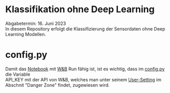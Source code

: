 # Klassifikation ohne Deep Learning
Abgabetermin: 16. Juni 2023  
In diesem Repository erfolgt die Klassifizierung der Sensordaten ohne Deep Learning Modellen.


# config.py

Damit das [Notebook](ML-Modelle.ipynb) mit [W&B](https://wandb.ai/site) Run fähig ist, ist es wichtig, dass im [config.py](config.py) die Variable  
API_KEY mit der API von W&B, welches man unter seinem [User-Setting](https://wandb.ai/settings) im Abschnit "Danger Zone" findet, zugewiesen wird. 
